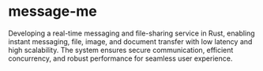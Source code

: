# message-me
Developing a real-time messaging and file-sharing service in Rust, enabling instant messaging, file, image, and document transfer with low latency and high scalability. The system ensures secure communication, efficient concurrency, and robust performance for seamless user experience.
